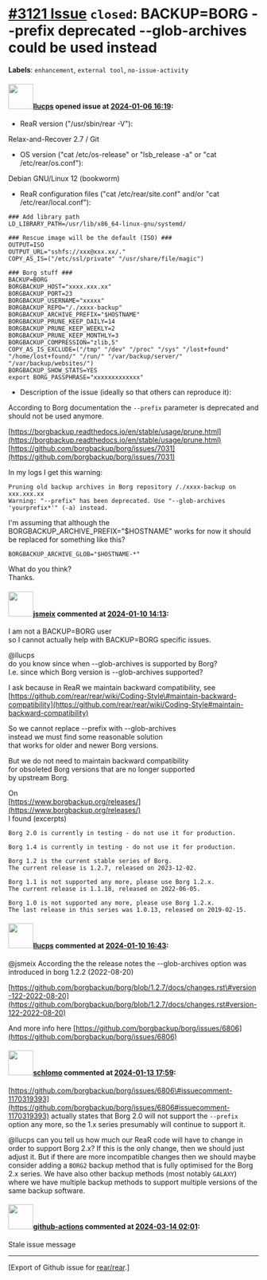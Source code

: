 [\#3121 Issue](https://github.com/rear/rear/issues/3121) `closed`: BACKUP=BORG --prefix deprecated --glob-archives could be used instead
========================================================================================================================================

**Labels**: `enhancement`, `external tool`, `no-issue-activity`

#### <img src="https://avatars.githubusercontent.com/u/25823659?v=4" width="50">[llucps](https://github.com/llucps) opened issue at [2024-01-06 16:19](https://github.com/rear/rear/issues/3121):

<!-- Relax-and-Recover (ReaR) Issue Template
Fill in the following items when submitting a new issue.
Use GitHub Markdown, see "Basic writing and formatting syntax" on
https://docs.github.com/en/get-started/writing-on-github
Support is voluntary without guarantee/warranty/liability -->

-   ReaR version ("/usr/sbin/rear -V"):

Relax-and-Recover 2.7 / Git

-   OS version ("cat /etc/os-release" or "lsb\_release -a" or "cat
    /etc/rear/os.conf"):

Debian GNU/Linux 12 (bookworm)

-   ReaR configuration files ("cat /etc/rear/site.conf" and/or "cat
    /etc/rear/local.conf"):

<!-- -->

    ### Add library path
    LD_LIBRARY_PATH=/usr/lib/x86_64-linux-gnu/systemd/

    ### Rescue image will be the default (ISO) ###
    OUTPUT=ISO
    OUTPUT_URL="sshfs://xxx@xxx.xx/."
    COPY_AS_IS=("/etc/ssl/private" "/usr/share/file/magic")

    ### Borg stuff ###
    BACKUP=BORG
    BORGBACKUP_HOST="xxxx.xxx.xx"
    BORGBACKUP_PORT=23
    BORGBACKUP_USERNAME="xxxxx"
    BORGBACKUP_REPO="/./xxxx-backup"
    BORGBACKUP_ARCHIVE_PREFIX="$HOSTNAME"
    BORGBACKUP_PRUNE_KEEP_DAILY=14
    BORGBACKUP_PRUNE_KEEP_WEEKLY=2
    BORGBACKUP_PRUNE_KEEP_MONTHLY=3
    BORGBACKUP_COMPRESSION="zlib,5"
    COPY_AS_IS_EXCLUDE=("/tmp" "/dev" "/proc" "/sys" "/lost+found" "/home/lost+found/" "/run/" "/var/backup/server/" "/var/backup/websites/")
    BORGBACKUP_SHOW_STATS=YES
    export BORG_PASSPHRASE="xxxxxxxxxxxxx"

-   Description of the issue (ideally so that others can reproduce it):

According to Borg documentation the `--prefix` parameter is deprecated
and should not be used anymore.

[https://borgbackup.readthedocs.io/en/stable/usage/prune.html](https://borgbackup.readthedocs.io/en/stable/usage/prune.html)  
[https://github.com/borgbackup/borg/issues/7031](https://github.com/borgbackup/borg/issues/7031)

In my logs I get this warning:

    Pruning old backup archives in Borg repository /./xxxx-backup on xxx.xxx.xx
    Warning: "--prefix" has been deprecated. Use "--glob-archives 'yourprefix*'" (-a) instead.

I'm assuming that although the BORGBACKUP\_ARCHIVE\_PREFIX="$HOSTNAME"
works for now it should be replaced for something like this?

`BORGBACKUP_ARCHIVE_GLOB="$HOSTNAME-*"`

What do you think?  
Thanks.

#### <img src="https://avatars.githubusercontent.com/u/1788608?u=925fc54e2ce01551392622446ece427f51e2f0ce&v=4" width="50">[jsmeix](https://github.com/jsmeix) commented at [2024-01-10 14:13](https://github.com/rear/rear/issues/3121#issuecomment-1884928044):

I am not a BACKUP=BORG user  
so I cannot actually help with BACKUP=BORG specific issues.

@llucps  
do you know since when --glob-archives is supported by Borg?  
I.e. since which Borg version is --glob-archives supported?

I ask because in ReaR we maintain backward compatibility, see  
[https://github.com/rear/rear/wiki/Coding-Style\#maintain-backward-compatibility](https://github.com/rear/rear/wiki/Coding-Style#maintain-backward-compatibility)

So we cannot replace --prefix with --glob-archives  
instead we must find some reasonable solution  
that works for older and newer Borg versions.

But we do not need to maintain backward compatibility  
for obsoleted Borg versions that are no longer supported  
by upstream Borg.

On  
[https://www.borgbackup.org/releases/](https://www.borgbackup.org/releases/)  
I found (excerpts)

    Borg 2.0 is currently in testing - do not use it for production.

    Borg 1.4 is currently in testing - do not use it for production.

    Borg 1.2 is the current stable series of Borg.
    The current release is 1.2.7, released on 2023-12-02.

    Borg 1.1 is not supported any more, please use Borg 1.2.x.
    The current release is 1.1.18, released on 2022-06-05.

    Borg 1.0 is not supported any more, please use Borg 1.2.x.
    The last release in this series was 1.0.13, released on 2019-02-15.

#### <img src="https://avatars.githubusercontent.com/u/25823659?v=4" width="50">[llucps](https://github.com/llucps) commented at [2024-01-10 16:43](https://github.com/rear/rear/issues/3121#issuecomment-1885212680):

@jsmeix According the the release notes the --glob-archives option was
introduced in borg 1.2.2 (2022-08-20)

[https://github.com/borgbackup/borg/blob/1.2.7/docs/changes.rst\#version-122-2022-08-20](https://github.com/borgbackup/borg/blob/1.2.7/docs/changes.rst#version-122-2022-08-20)

And more info here
[https://github.com/borgbackup/borg/issues/6806](https://github.com/borgbackup/borg/issues/6806)

#### <img src="https://avatars.githubusercontent.com/u/101384?v=4" width="50">[schlomo](https://github.com/schlomo) commented at [2024-01-13 17:59](https://github.com/rear/rear/issues/3121#issuecomment-1890631300):

[https://github.com/borgbackup/borg/issues/6806\#issuecomment-1170319393](https://github.com/borgbackup/borg/issues/6806#issuecomment-1170319393)
actually states that Borg 2.0 will not support the `--prefix` option any
more, so the 1.x series presumably will continue to support it.

@llucps can you tell us how much our ReaR code will have to change in
order to support Borg 2.x? If this is the only change, then we should
just adjust it. But if there are more incompatible changes then we
should maybe consider adding a `BORG2` backup method that is fully
optimised for the Borg 2.x series. We have also other backup methods
(most notably `GALAXY`) where we have multiple backup methods to support
multiple versions of the same backup software.

#### <img src="https://avatars.githubusercontent.com/in/15368?v=4" width="50">[github-actions](https://github.com/apps/github-actions) commented at [2024-03-14 02:01](https://github.com/rear/rear/issues/3121#issuecomment-1996256474):

Stale issue message

------------------------------------------------------------------------

\[Export of Github issue for
[rear/rear](https://github.com/rear/rear).\]
